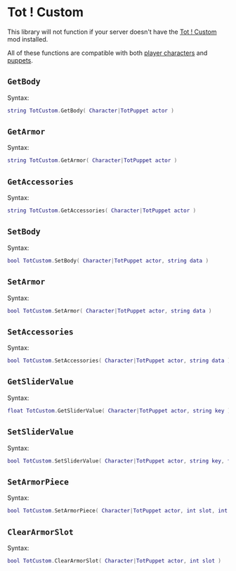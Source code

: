 # Tot ! Custom
This library will not function if your server doesn't have the [Tot ! Custom](https://steamcommunity.com/sharedfiles/filedetails/?id=2886779102) mod installed.

All of these functions are compatible with both [player characters](/types/character) and [puppets](/mods/totadmin#puppets).

## `GetBody` <Badge type="info" text="function" />

Syntax:
```lua
string TotCustom.GetBody( Character|TotPuppet actor )
```

## `GetArmor` <Badge type="info" text="function" />

Syntax:
```lua
string TotCustom.GetArmor( Character|TotPuppet actor )
```

## `GetAccessories` <Badge type="info" text="function" />

Syntax:
```lua
string TotCustom.GetAccessories( Character|TotPuppet actor )
```

## `SetBody` <Badge type="info" text="function" />

Syntax:
```lua
bool TotCustom.SetBody( Character|TotPuppet actor, string data )
```

## `SetArmor` <Badge type="info" text="function" />

Syntax:
```lua
bool TotCustom.SetArmor( Character|TotPuppet actor, string data )
```

## `SetAccessories` <Badge type="info" text="function" />

Syntax:
```lua
bool TotCustom.SetAccessories( Character|TotPuppet actor, string data )
```

## `GetSliderValue` <Badge type="info" text="function" />

Syntax:
```lua
float TotCustom.GetSliderValue( Character|TotPuppet actor, string key )
```

## `SetSliderValue` <Badge type="info" text="function" />

Syntax:
```lua
bool TotCustom.SetSliderValue( Character|TotPuppet actor, string key, float value )
```

## `SetArmorPiece` <Badge type="info" text="function" />

Syntax:
```lua
bool TotCustom.SetArmorPiece( Character|TotPuppet actor, int slot, int itemId, Color color )
```

## `ClearArmorSlot` <Badge type="info" text="function" />

Syntax:
```lua
bool TotCustom.ClearArmorSlot( Character|TotPuppet actor, int slot )
```